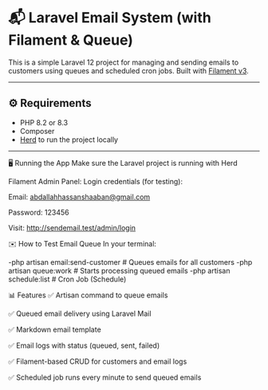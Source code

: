 # 📬 Laravel Email System (with Filament & Queue)

This is a simple Laravel 12 project for managing and sending emails to customers using queues and scheduled cron jobs. Built with [Filament v3](https://filamentphp.com/docs/3.x/).

---

## ⚙️ Requirements

- PHP 8.2 or 8.3
- Composer
- [Herd](https://herd.laravel.com) to run the project locally

---
🖥️ Running the App
Make sure the Laravel project is running with Herd 

Filament Admin Panel:
Login credentials (for testing):

Email: abdallahhassanshaaban@gmail.com

Password: 123456

Visit: http://sendemail.test/admin/login

✉️ How to Test Email Queue
In your terminal:

-php artisan email:send-customer     # Queues emails for all customers
-php artisan queue:work              # Starts processing queued emails
-php artisan schedule:list           #  Cron Job (Schedule)     

📊 Features
✅ Artisan command to queue emails

✅ Queued email delivery using Laravel Mail

✅ Markdown email template

✅ Email logs with status (queued, sent, failed)

✅ Filament-based CRUD for customers and email logs

✅ Scheduled job runs every minute to send queued emails


